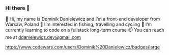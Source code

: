 ### Hi there 👋

👋 Hi, my name is Dominik Danielewicz and I’m a front-end developer from Warsaw, Poland
👀 I’m interested in fishing, travelling and cycling
🌱 I’m currently learning to code on a fullstack long-term course
📫 You can reach me at ddanielewicz.dev@gmail.com

https://www.codewars.com/users/Dominik%20Danielewicz/badges/large

<!--
**DominikDanielewicz/dominikdanielewicz** is a ✨ _special_ ✨ repository because its `README.md` (this file) appears on your GitHub profile.

Here are some ideas to get you started:

- 🔭 I’m currently working on ...
- 🌱 I’m currently learning ...
- 👯 I’m looking to collaborate on ...
- 🤔 I’m looking for help with ...
- 💬 Ask me about ...
- 📫 How to reach me: ...
- 😄 Pronouns: ...
- ⚡ Fun fact: ...
-->
